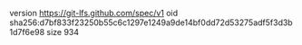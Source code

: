 version https://git-lfs.github.com/spec/v1
oid sha256:d7bf833f23250b55c6c1297e1249a9de14bf0dd72d53275adf5f3d3b1d7f6e98
size 934

